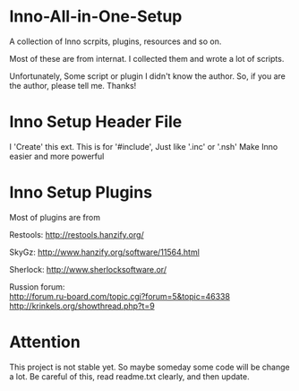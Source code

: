 Inno-All-in-One-Setup
=====================

A collection of Inno scrpits, plugins, resources and so on.

Most of these are from internat. I collected them and wrote a lot of scripts. 

Unfortunately, Some script or plugin I didn't know the author. So, if you are the author, please tell me. Thanks!


Inno Setup Header File
=====================

I 'Create' this ext. This is for '#include', Just like '.inc' or '.nsh'
Make Inno easier and more powerful


Inno Setup Plugins
=====================
Most of plugins are from 

Restools: http://restools.hanzify.org/

SkyGz:    http://www.hanzify.org/software/11564.html

Sherlock: http://www.sherlocksoftware.or/

Russion forum:  
         http://forum.ru-board.com/topic.cgi?forum=5&topic=46338
         http://krinkels.org/showthread.php?t=9

Attention
=====================
This project is not stable yet. 
So maybe someday some code will be change a lot. Be careful of this, read readme.txt clearly, and then update.

